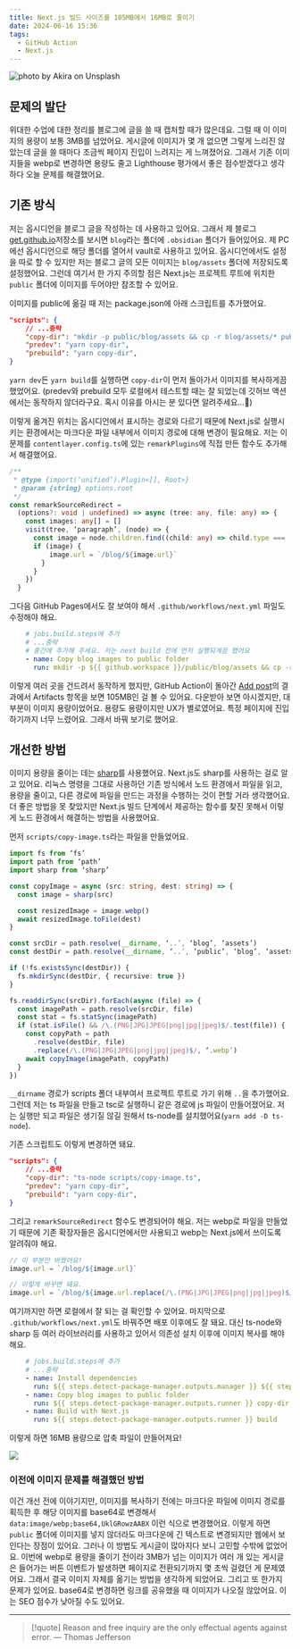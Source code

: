 ```yaml
---
title: Next.js 빌드 사이즈를 105MB에서 16MB로 줄이기
date: 2024-06-16 15:36
tags:
  - GitHub Action
  - Next.js
---
```


![photo by Akira on Unsplash](https://images.unsplash.com/photo-1716040313180-aa8df510ccfb?crop=entropy&cs=srgb&fm=jpg&ixid=M3wzNjM5Nzd8MHwxfHJhbmRvbXx8fHx8fHx8fDE3MTg1MTk4MTZ8&ixlib=rb-4.0.3&q=85&w=768&h=432)

## 문제의 발단
위대한 수업에 대한 정리를 블로그에 글을 쓸 때 캡처할 때가 많은데요. 그럴 때 이 이미지의 용량이 보통 3MB를 넘었어요. 게시글에 이미지가 몇 개 없으면 그렇게 느리진 않았는데 글을 쓸 때마다 조금씩 페이지 진입이 느려지는 게 느껴졌어요.
그래서 기존 이미지들을 webp로 변경하면 용량도 줄고 Lighthouse 평가에서 좋은 점수받겠다고 생각하다 오늘 문제를 해결했어요.
## 기존 방식
저는 옵시디언을 블로그 글을 작성하는 데 사용하고 있어요. 그래서 제 블로그 [get.github.io](https://github.com/get6/get6.github.io)저장소를 보시면 `blog`라는 폴더에 `.obsidian` 폴더가 들어있어요. 제 PC에선 옵시디언으로 해당 폴더를 열어서 vault로 사용하고 있어요.
옵시디언에서도 설정을 따로 할 수 있지만 저는 블로그 글의 모든 이미지는 `blog/assets` 폴더에 저장되도록 설정했어요.
그런데 여기서 한 가지 주의할 점은 Next.js는 프로젝트 루트에 위치한 `public` 폴더에 이미지를 두어야만 참조할 수 있어요.

이미지를 public에 옮길 때 저는 package.json에 아래 스크립트를 추가했어요.
```json
"scripts": {
	// ...중략
	"copy-dir": "mkdir -p public/blog/assets && cp -r blog/assets/* public/blog/assets/",
	"predev": "yarn copy-dir",
	"prebuild": "yarn copy-dir",
}
```

`yarn dev`든 `yarn build`를 실행하면 `copy-dir`이 먼저 돌아가서 이미지를 복사하게끔 했었어요.
(predev와 prebuild 모두 로컬에서 테스트할 때는 잘 되었는데 깃허브 액션에서는 동작하지 않더라구요. 혹시 이유를 아시는 분 있다면 알려주세요...🥲)

이렇게 옮겨진 위치는 옵시디언에서 표시하는 경로와 다르기 때문에 Next.js로 실행시키는 환경에서는 마크다운 파일 내부에서 이미지 경로에 대해 변경이 필요해요. 저는 이 문제를 `contentlayer.config.ts`에 있는 `remarkPlugins`에 직접 만든 함수도 추가해서 해결했어요.

```typescript
/**
 * @type {import(‘unified’).Plugin<[], Root>}
 * @param {string} options.root
 */
const remarkSourceRedirect =
  (options?: void | undefined) => async (tree: any, file: any) => {
    const images: any[] = []
    visit(tree, ‘paragraph’, (node) => {
      const image = node.children.find((child: any) => child.type === ‘image’)
      if (image) {
          image.url = `/blog/${image.url}`
        }
      }
    })
  }
```

그다음 GitHub Pages에서도 잘 보여야 해서 `.github/workflows/next.yml` 파일도 수정해야 해요.

```yml
	# jobs.build.steps에 추가
	# ...중략 
	# 중간에 추가해 주세요. 저는 next build 전에 먼저 실행되게끔 했어요
	- name: Copy blog images to public folder
	  run: mkdir -p ${{ github.workspace }}/public/blog/assets && cp -r ${{ github.workspace }}/blog/assets/* ${{ github.workspace }}/public/blog/assets/
```

이렇게 여러 곳을 건드려서 동작하게 했지만, GitHub Action이 돌아간 [Add post](https://github.com/get6/get6.github.io/actions/runs/9434819285)의 결과에서 Artifacts 항목을 보면 105MB인 걸 볼 수 있어요. 다운받아 보면 아시겠지만, 대부분이 이미지 용량이었어요. 용량도 용량이지만 UX가 별로였어요. 특정 페이지에 진입하기까지 너무 느렸어요. 그래서 바꿔 보기로 했어요.
## 개선한 방법
이미지 용량을 줄이는 데는 [sharp](https://www.npmjs.com/package/sharp)를 사용했어요. Next.js도 sharp를 사용하는 걸로 알고 있어요. 리눅스 명령을 그대로 사용하던 기존 방식에서 노드 환경에서 파일을 읽고, 용량을 줄이고, 다른 경로에 파일을 만드는 과정을 수행하는 것이 편할 거라 생각했어요.
더 좋은 방법을 못 찾았지만 Next.js 빌드 단계에서 제공하는 함수를 찾진 못해서 이렇게 노드 환경에서 해결하는 방법을 사용했어요.

먼저 `scripts/copy-image.ts`라는 파일을 만들었어요. 
```typescript
import fs from ‘fs’
import path from ‘path’
import sharp from ‘sharp’

const copyImage = async (src: string, dest: string) => {
  const image = sharp(src)

  const resizedImage = image.webp()
  await resizedImage.toFile(dest)
}

const srcDir = path.resolve(__dirname, ‘..’, ‘blog’, ‘assets’)
const destDir = path.resolve(__dirname, ‘..’, ‘public’, ‘blog’, ‘assets’)

if (!fs.existsSync(destDir)) {
  fs.mkdirSync(destDir, { recursive: true })
}

fs.readdirSync(srcDir).forEach(async (file) => {
  const imagePath = path.resolve(srcDir, file)
  const stat = fs.statSync(imagePath)
  if (stat.isFile() && /\.(PNG|JPG|JPEG|png|jpg|jpeg)$/.test(file)) {
    const copyPath = path
      .resolve(destDir, file)
      .replace(/\.(PNG|JPG|JPEG|png|jpg|jpeg)$/, ‘.webp’)
    await copyImage(imagePath, copyPath)
  }
})
```

`__dirname` 경로가 scripts 폴더 내부여서 프로젝트 루트로 가기 위해 `..`을 추가했어요. 그런데 저는 ts 파일을 만들고 tsc로 실행하니 같은 경로에 js 파일이 만들어졌어요. 저는 실행만 되고 파일은 생기질 않길 원해서 ts-node를 설치했어요(`yarn add -D ts-node`).

기존 스크립트도 이렇게 변경하면 돼요.
```json
"scripts": {
	// ...중략
	"copy-dir": "ts-node scripts/copy-image.ts",
	"predev": "yarn copy-dir",
	"prebuild": "yarn copy-dir",
}
```

그리고 `remarkSourceRedirect` 함수도 변경되어야 해요. 저는 webp로 파일을 만들었기 때문에 기존 확장자들은 옵시디언에서만 사용되고 webp는 Next.js에서 쓰이도록 알려줘야 해요.
```ts
// 이 부분만 바꿨어요!
image.url = `/blog/${image.url}`

// 이렇게 바꾸면 돼요.
image.url = `/blog/${image.url.replace(/\.(PNG|JPG|JPEG|png|jpg|jpeg)$/, '.webp')}`
```

여기까지만 하면 로컬에서 잘 되는 걸 확인할 수 있어요.
마지막으로 `.github/workflows/next.yml`도 바꿔주면 배포 이후에도 잘 돼요. 대신 ts-node와 sharp 등 여러 라이브러리를 사용하고 있어서 의존성 설치 이후에 이미지 복사를 해야 해요.

```yml
	# jobs.build.steps에 추가
	# ...중략
	- name: Install dependencies
	  run: ${{ steps.detect-package-manager.outputs.manager }} ${{ steps.detect-package-manager.outputs.command }}
	- name: Copy blog images to public folder
	  run: ${{ steps.detect-package-manager.outputs.runner }} copy-dir
	- name: Build with Next.js
	  run: ${{ steps.detect-package-manager.outputs.runner }} build
```

이렇게 하면 16MB 용량으로 압축 파일이 만들어져요!

![](assets/github-action-artifacts-size.webp)
### 이전에 이미지 문제를 해결했던 방법
이건 개선 전에 이야기지만, 이미지를 복사하기 전에는 마크다운 파일에 이미지 경로를 획득한 후 해당 이미지를 base64로 변경해서 `data:image/webp;base64,UklGRowzAABX` 이런 식으로 변경했어요. 이렇게 하면 `public` 폴더에 이미지를 넣지 않더라도 마크다운에 긴 텍스트로 변경되지만 웹에서 보인다는 장점이 있어요. 그러나 이 방법도 게시글이 많아지다 보니 고민할 수밖에 없었어요. 이번에 webp로 용량을 줄이기 전이라 3MB가 넘는 이미지가 여러 개 있는 게시글은 들어가는 버튼 이벤트가 발생하면 페이지로 전환되기까지 몇 초씩 걸렸던 게 문제였어요. 그래서 결국 이미지 자체를 옮기는 방법을 생각하게 되었어요.
그리고 또 한가지 문제가 있어요. base64로 변경하면 링크를 공유했을 때 이미지가 나오질 않았어요. 이는 SEO 점수가 낮아질 수도 있어요.

---

> [!quote] Reason and free inquiry are the only effectual agents against error.
> — Thomas Jefferson